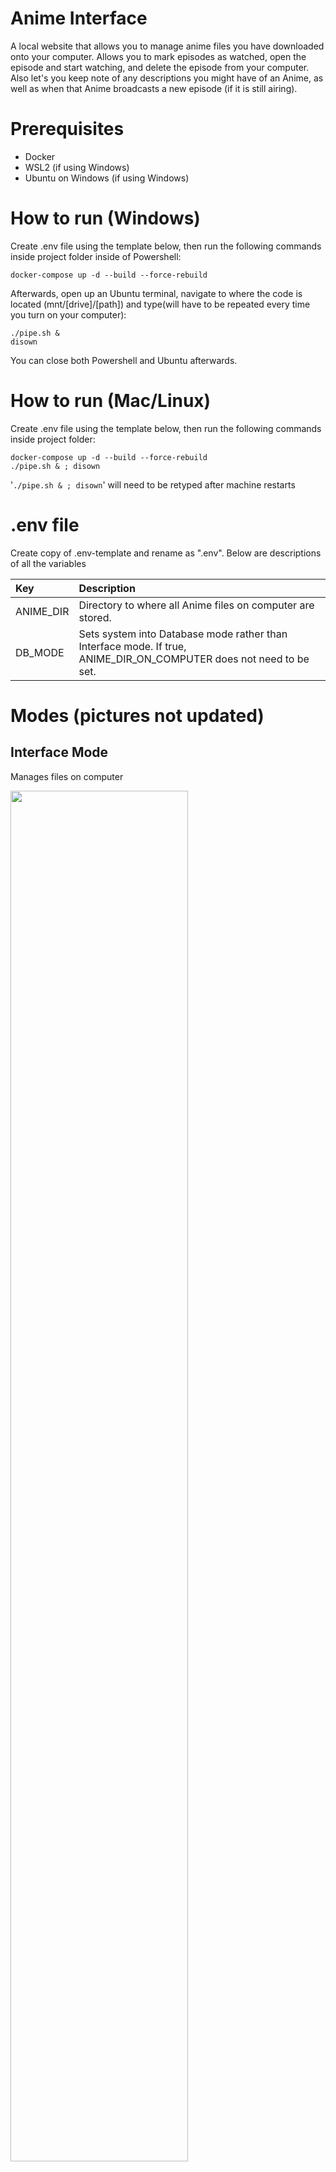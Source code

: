 # Anime Interface
A local website that allows you to manage anime files you have downloaded onto your computer. Allows you to mark episodes as watched, open the episode and start watching, and delete the episode from your computer. Also let's you keep note of any descriptions you might have of an Anime, as well as when that Anime broadcasts a new episode (if it is still airing).

# Prerequisites
- Docker
- WSL2 (if using Windows)
- Ubuntu on Windows (if using Windows)

# How to run (Windows)
Create .env file using the template below, then run the following commands inside project folder inside of Powershell:
```
docker-compose up -d --build --force-rebuild
```
Afterwards, open up an Ubuntu terminal, navigate to where the code is located (mnt/[drive]/[path]) and type(will have to be repeated every time you turn on your computer):
```
./pipe.sh &
disown
```
You can close both Powershell and Ubuntu afterwards.

# How to run (Mac/Linux)
Create .env file using the template below, then run the following commands inside project folder:
```
docker-compose up -d --build --force-rebuild
./pipe.sh & ; disown
```
'```./pipe.sh & ; disown```' will need to be retyped after machine restarts

# .env file
Create copy of .env-template and rename as ".env". Below are descriptions of all the variables

| Key | Description |
|:--- |:----------- |
| ANIME_DIR | Directory to where all Anime files on computer are stored.
| DB_MODE  | Sets system into Database mode rather than Interface mode. If true, ANIME_DIR_ON_COMPUTER does not need to be set.

# Modes (pictures not updated)
## Interface Mode
Manages files on computer

<img src="https://i.imgur.com/WyUzrkG.jpg" width=75% height=75%>
<img src="https://i.imgur.com/A5locmV.jpg" width=75% height=75%>
<img src="https://i.imgur.com/hVOxHuQ.jpg" width=50% height=50%>

## Database Mode
Only keeps track of anime information

<img src="https://i.imgur.com/4ZyIfk0.jpg" width=75% height=75%>
<img src="https://i.imgur.com/pwEejsG.jpg" width=50% height=50%>
<img src="https://i.imgur.com/YjVzCEB.jpg" width=50% height=50%>

